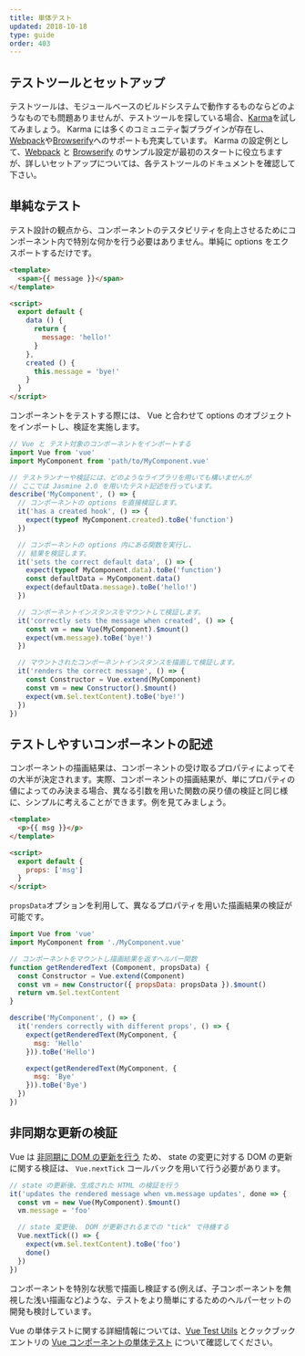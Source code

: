 ```yaml
---
title: 単体テスト
updated: 2018-10-18
type: guide
order: 403
---
```


## テストツールとセットアップ

テストツールは、モジュールベースのビルドシステムで動作するものならどのようなものでも問題ありませんが、テストツールを探している場合、[Karma](http://karma-runner.github.io)を試してみましょう。 Karma には多くのコミュニティ製プラグインが存在し、[Webpack](https://github.com/webpack/karma-webpack)や[Browserify](https://github.com/Nikku/karma-browserify)へのサポートも充実しています。 Karma の設定例として、[Webpack](https://github.com/vuejs-templates/webpack/blob/master/template/test/unit/karma.conf.js) と [Browserify](https://github.com/vuejs-templates/browserify/blob/master/template/karma.conf.js) のサンプル設定が最初のスタートに役立ちますが、詳しいセットアップについては、各テストツールのドキュメントを確認して下さい。

## 単純なテスト

テスト設計の観点から、コンポーネントのテスタビリティを向上させるためにコンポーネント内で特別な何かを行う必要はありません。単純に options をエクスポートするだけです。

``` html
<template>
  <span>{{ message }}</span>
</template>

<script>
  export default {
    data () {
      return {
        message: 'hello!'
      }
    },
    created () {
      this.message = 'bye!'
    }
  }
</script>
```

コンポーネントをテストする際には、 Vue と合わせて options のオブジェクトをインポートし、検証を実施します。

``` js
// Vue と テスト対象のコンポーネントをインポートする
import Vue from 'vue'
import MyComponent from 'path/to/MyComponent.vue'

// テストランナーや検証には、どのようなライブラリを用いても構いませんが
// ここでは Jasmine 2.0 を用いたテスト記述を行っています。
describe('MyComponent', () => {
  // コンポーネントの options を直接検証します。
  it('has a created hook', () => {
    expect(typeof MyComponent.created).toBe('function')
  })

  // コンポーネントの options 内にある関数を実行し、
  // 結果を検証します。
  it('sets the correct default data', () => {
    expect(typeof MyComponent.data).toBe('function')
    const defaultData = MyComponent.data()
    expect(defaultData.message).toBe('hello!')
  })

  // コンポーネントインスタンスをマウントして検証します。
  it('correctly sets the message when created', () => {
    const vm = new Vue(MyComponent).$mount()
    expect(vm.message).toBe('bye!')
  })

  // マウントされたコンポーネントインスタンスを描画して検証します。
  it('renders the correct message', () => {
    const Constructor = Vue.extend(MyComponent)
    const vm = new Constructor().$mount()
    expect(vm.$el.textContent).toBe('bye!')
  })
})
```

## テストしやすいコンポーネントの記述

コンポーネントの描画結果は、コンポーネントの受け取るプロパティによってその大半が決定されます。実際、コンポーネントの描画結果が、単にプロパティの値によってのみ決まる場合、異なる引数を用いた関数の戻り値の検証と同じ様に、シンプルに考えることができます。例を見てみましょう。

``` html
<template>
  <p>{{ msg }}</p>
</template>

<script>
  export default {
    props: ['msg']
  }
</script>
```

`propsData`オプションを利用して、異なるプロパティを用いた描画結果の検証が可能です。

``` js
import Vue from 'vue'
import MyComponent from './MyComponent.vue'

// コンポーネントをマウントし描画結果を返すヘルパー関数
function getRenderedText (Component, propsData) {
  const Constructor = Vue.extend(Component)
  const vm = new Constructor({ propsData: propsData }).$mount()
  return vm.$el.textContent
}

describe('MyComponent', () => {
  it('renders correctly with different props', () => {
    expect(getRenderedText(MyComponent, {
      msg: 'Hello'
    })).toBe('Hello')

    expect(getRenderedText(MyComponent, {
      msg: 'Bye'
    })).toBe('Bye')
  })
})
```

## 非同期な更新の検証

Vue は [非同期に DOM の更新を行う](reactivity.html#Async-Update-Queue) ため、 state の変更に対する DOM の更新に関する検証は、 `Vue.nextTick` コールバックを用いて行う必要があります。

``` js
// state の更新後、生成された HTML の検証を行う
it('updates the rendered message when vm.message updates', done => {
  const vm = new Vue(MyComponent).$mount()
  vm.message = 'foo'

  // state 変更後、 DOM が更新されるまでの "tick" で待機する
  Vue.nextTick(() => {
    expect(vm.$el.textContent).toBe('foo')
    done()
  })
})
```

コンポーネントを特別な状態で描画し検証する(例えば、子コンポーネントを無視した浅い描画など)ような、テストをより簡単にするためのヘルパーセットの開発も検討しています。

Vue の単体テストに関する詳細情報については、[Vue Test Utils](https://vue-test-utils.vuejs.org/ja/) とクックブックエントリの [Vue コンポーネントの単体テスト](../cookbook/unit-testing-vue-components.html) について確認してください。
